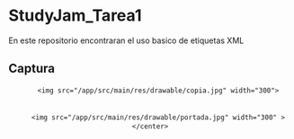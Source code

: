# StudyJam_Tarea1

En este repositorio encontraran el uso basico de etiquetas XML

## Captura

<div align="center"
    <center>
       
        <img src="/app/src/main/res/drawable/copia.jpg" width="300">

      
        <img src="/app/src/main/res/drawable/portada.jpg" width="300" >
    </center>
</div>
